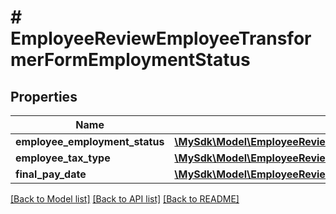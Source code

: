 # # EmployeeReviewEmployeeTransformerFormEmploymentStatus

## Properties

Name | Type | Description | Notes
------------ | ------------- | ------------- | -------------
**employee_employment_status** | [**\MySdk\Model\EmployeeReviewEmployeeTransformerFormEmploymentStatusEmployeeEmploymentStatus**](EmployeeReviewEmployeeTransformerFormEmploymentStatusEmployeeEmploymentStatus.md) |  | [optional]
**employee_tax_type** | [**\MySdk\Model\EmployeeReviewEmployeeTransformerFormEmploymentStatusEmployeeTaxType**](EmployeeReviewEmployeeTransformerFormEmploymentStatusEmployeeTaxType.md) |  | [optional]
**final_pay_date** | [**\MySdk\Model\EmployeeReviewEmployeeTransformerFormEmploymentStatusFinalPayDate**](EmployeeReviewEmployeeTransformerFormEmploymentStatusFinalPayDate.md) |  | [optional]

[[Back to Model list]](../../README.md#models) [[Back to API list]](../../README.md#endpoints) [[Back to README]](../../README.md)
